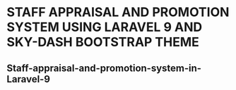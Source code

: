 # STAFF APPRAISAL AND PROMOTION SYSTEM USING LARAVEL 9 AND SKY-DASH BOOTSTRAP THEME
## Staff-appraisal-and-promotion-system-in-Laravel-9
